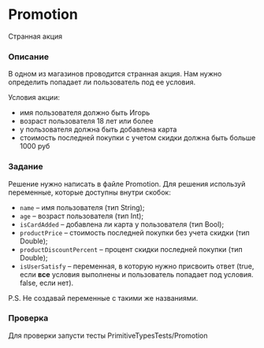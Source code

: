 # Promotion

Странная акция

### Описание

В одном из магазинов проводится странная акция. Нам нужно определить попадает ли пользователь под ее условия.

Условия акции:
- имя пользователя должно быть Игорь
- возраст пользователя 18 лет или более
- у пользователя должна быть добавлена карта
- стоимость последней покупки с учетом скидки должна быть больше 1000 руб

### Задание

Решение нужно написать в файле Promotion. Для решения используй переменные, которые доступны внутри скобок: 
- `name` – имя пользователя (тип String);
- `age` – возраст пользователя (тип Int);
- `isCardAdded` – добавлена ли карта у пользователя (тип Bool);
- `productPrice` – стоимость последней покупки без учета скидки (тип Double);
- `productDiscountPercent` – процент скидки последней покупки (тип Double);
- `isUserSatisfy` – переменная, в которую нужно присвоить ответ (true, если **все** условия выполнены и пользователь попадает под условия. false, если нет). 
 
P.S. Не создавай переменные с такими же названиями. 

### Проверка

Для проверки запусти тесты PrimitiveTypesTests/Promotion
